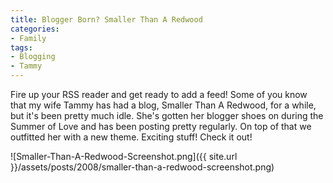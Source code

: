 ```yaml
---
title: Blogger Born? Smaller Than A Redwood
categories:
- Family
tags:
- Blogging
- Tammy
---
```


Fire up your RSS reader and get ready to add a feed! Some of you know that my wife Tammy has had a blog, Smaller Than A Redwood, for a while, but it's been pretty much idle. She's gotten her blogger shoes on during the Summer of Love and has been posting pretty regularly. On top of that we outfitted her with a new theme. Exciting stuff! Check it out!

![Smaller-Than-A-Redwood-Screenshot.png]({{ site.url }}/assets/posts/2008/smaller-than-a-redwood-screenshot.png)




